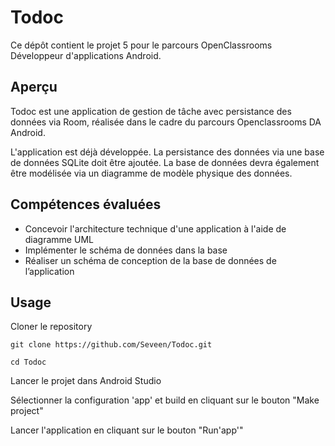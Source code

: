 # Todoc

Ce dépôt contient le projet 5 pour le parcours OpenClassrooms Développeur d'applications Android.

## Aperçu

Todoc est une application de gestion de tâche avec persistance des données via Room, réalisée dans le cadre du parcours Openclassrooms DA Android.

L'application est déjà développée. La persistance des données via une base de données SQLite doit être ajoutée.
La base de données devra également être modélisée via un diagramme de modèle physique des données.

## Compétences évaluées

* Concevoir l'architecture technique d'une application à l'aide de diagramme UML
* Implémenter le schéma de données dans la base
* Réaliser un schéma de conception de la base de données de l’application

## Usage

Cloner le repository

`git clone https://github.com/Seveen/Todoc.git`

`cd Todoc`

Lancer le projet dans Android Studio

Sélectionner la configuration 'app' et build en cliquant sur le bouton "Make project"

Lancer l'application en cliquant sur le bouton "Run'app'"
